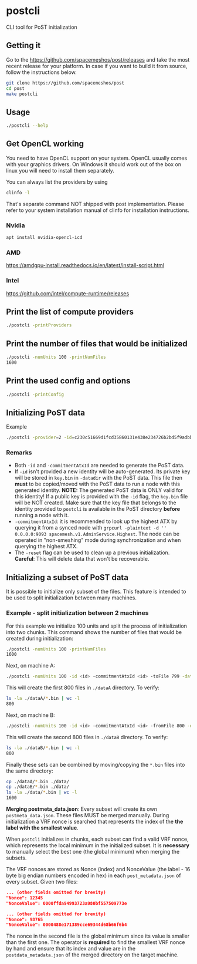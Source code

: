 # postcli

CLI tool for PoST initialization

## Getting it

Go to the <https://github.com/spacemeshos/post/releases> and take the most recent release for your platform. In case if you want to build it from source, follow the instructions below.

```bash
git clone https://github.com/spacemeshos/post
cd post
make postcli
```

## Usage

```bash
./postcli --help
```

## Get OpenCL working

You need to have OpenCL support on your system. OpenCL usually comes with your graphics drivers. On Windows it should work out of the box on linux you will need to install them separately.

You can always list the providers by using

```bash
clinfo -l
```

That's separate command NOT shipped with post implementation. Please refer to your system installation manual of clinfo for installation instructions.

### Nvidia

```bash
apt install nvidia-opencl-icd 
```

### AMD

<https://amdgpu-install.readthedocs.io/en/latest/install-script.html>

### Intel

<https://github.com/intel/compute-runtime/releases>

## Print the list of compute providers

```bash
./postcli -printProviders
```

## Print the number of files that would be initialized

```bash
./postcli -numUnits 100 -printNumFiles
1600
```

## Print the used config and options

```bash
./postcli -printConfig
```

## Initializing PoST data

Example

```bash
./postcli -provider=2 -id=c230c51669d1fcd35860131e438e234726b2bd5f9adbbd91bd88a718e7e98ecb -commitmentAtxId=c230c51669d1fcd35860131e438e234726b2bd5f9adbbd91bd88a718e7e98ecb -genproof
```

### Remarks

* Both `-id` and `-commitmentAtxId` are needed to generate the PoST data.
* If `-id` isn't provided a new identity will be auto-generated. Its private key will be stored in `key.bin` in `-datadir`
with the PoST data. This file then **must** to be copied/moved with the PoST data to run a node with this generated identity.
**NOTE:** The generated PoST data is ONLY valid for this identity!
If a public key is provided with the `-id` flag, the `key.bin` file will be NOT created. Make sure that the key file that belongs
to the identity provided to `postcli` is available in the PoST directory **before** running a node with it.
* `-commitmentAtxId`: it is recommended to look up the highest ATX by querying it from a synced node with
`grpcurl -plaintext -d '' 0.0.0.0:9093 spacemesh.v1.AdminService.Highest`. The node can be operated in
"non-smeshing" mode during synchronization and when querying the highest ATX.
* The `-reset` flag can be used to clean up a previous initialization. **Careful**: This will delete data that won't be recoverable.

## Initializing a subset of PoST data

It is possible to initialize only subset of the files. This feature is intended to be used to split initialization between many machines.

### Example - split initialization between 2 machines

For this example we initialize 100 units and split the process of initialization into two chunks. This command shows the number of files
that would be created during initialization:

```bash
./postcli -numUnits 100 -printNumFiles
1600
```

Next, on machine A:

```bash
./postcli -numUnits 100 -id <id> -commitmentAtxId <id> -toFile 799 -datadir ./dataA
```

This will create the first 800 files in `./dataA` directory. To verify:

```bash
ls -la ./dataA/*.bin | wc -l
800
```

Next, on machine B:

```bash
./postcli -numUnits 100 -id <id> -commitmentAtxId <id> -fromFile 800 -datadir ./dataB
```

This will create the second 800 files in `./dataB` directory. To verify:

```bash
ls -la ./dataB/*.bin | wc -l
800
```

Finally these sets can be combined by moving/copying the `*.bin` files into the same directory:

```bash
cp ./dataA/*.bin ./data/
cp ./dataB/*.bin ./data/
ls -la ./data/*.bin | wc -l
1600
```

**Merging postmeta_data.json**: Every subset will create its own `postmeta_data.json`. These files MUST be merged manually.
During initialization a VRF nonce is searched that represents the index of the **the label with the smallest value**.

When `postcli` initializes in chunks, each subset can find a valid VRF nonce, which represents the local minimum in the
initialized subset. It is **necessary** to manually select the best one (the global minimum) when merging the subsets.

The VRF nonces are stored as Nonce (index) and NonceValue (the label - 16 byte big endian numbers encoded in hex)
in each `post_metadata.json` of every subset. Given two files:

```json
... (other fields omitted for brevity)
"Nonce": 12345
"NonceValue": 0000ffda94993723a980bf557509773e
```

```json
... (other fields omitted for brevity)
"Nonce": 98765
"NonceValue": 0000488e171389cce69344d68b66f6b4
```

The nonce in the second file is the global minimum since its value is smaller than the first one. The operator is **required** to find the
smallest VRF nonce by hand and ensure that its index and value are in the `postdata_metadata.json` of the merged directory on the target machine.
